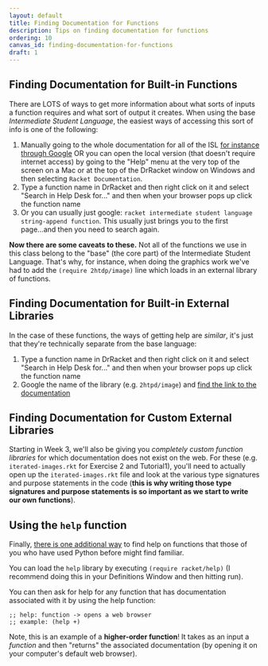 ```yaml
---
layout: default
title: Finding Documentation for Functions
description: Tips on finding documentation for functions
ordering: 10
canvas_id: finding-documentation-for-functions
draft: 1
---
```


## Finding Documentation for Built-in Functions
There are LOTS of ways to get more information about what sorts of inputs a function requires and what sort of output it creates. When using the base _Intermediate Student Language_, the easiest ways of accessing this sort of info is one of the following:
1. Manually going to the whole documentation for all of the ISL [for instance through Google](https://docs.racket-lang.org/htdp-langs/intermediate-lam.html) OR you can open the local version (that doesn't require internet access) by going to the "Help" menu at the very top of the screen on a Mac or at the top of the DrRacket window on Windows and then selecting `Racket Documentation`.
2. Type a function name in DrRacket and then right click on it and select "Search in Help Desk for..." and then when your browser pops up click the function name
3. Or you can usually just google: `racket intermediate student language string-append function`. This usually just brings you to the first page...and then you need to search again.

**Now there are some caveats to these.** Not all of the functions we use in this class belong to the "base" (the core part) of the Intermediate Student Language. That's why, for instance, when doing the graphics work we've had to add the `(require 2htdp/image)` line which loads in an external library of functions.

## Finding Documentation for Built-in External Libraries

In the case of these functions, the ways of getting help are _similar_, it's just that they're technically separate from the base language:
1. Type a function name in DrRacket and then right click on it and select "Search in Help Desk for..." and then when your browser pops up click the function name
2. Google the name of the library (e.g. `2htpd/image`) and [find the link to the documentation](https://docs.racket-lang.org/teachpack/2htdpimage.html)


## Finding Documentation for Custom External Libraries

Starting in Week 3, we'll also be giving you _completely custom function libraries_ for which documentation does not exist on the web. For these (e.g. `iterated-images.rkt` for Exercise 2 and Tutorial1), you'll need to actually open up the `iterated-images.rkt` file and look at the various type signatures and purpose statements in the code (**this is why writing those type signatures and purpose statements is so important as we start to write our own functions**).


## Using the `help` function

Finally, [there is one additional way](https://docs.racket-lang.org/reference/Interactive_Help.html) to find help on functions that those of you who have used Python before might find familiar.

You can load the `help` library by executing `(require racket/help)` (I recommend doing this in your Definitions Window and then hitting run).

You can then ask for help for any function that has documentation associated with it by using the help function:

```racket
;; help: function -> opens a web browser
;; example: (help +)
```

Note, this is an example of a **higher-order function**! It takes as an input a _function_ and then "returns" the associated documentation (by opening it on your computer's default web browser).
